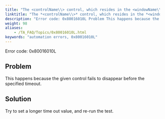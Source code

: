 ```yaml
--- 
title: "The <controlName\\> control, which resides in the <windowName\\>, continued to exist after the timeout of <value\\> seconds. Please adjust the timeout value."
linktitle: "The *<controlName\\>* control, which resides in the *<windowName\\>*, continued to exist after the timeout of *<value\\>* seconds. Please adjust the timeout value."
description: "Error code: 0x80016010L Problem This happens because the given control fails to disappear before the specified timeout. Solution Try to set a longer time out value, and re-run the test."
weight: 98
aliases: 
    - /TA_FAQ/Topics/0x80016010L.html
keywords: "automation errors, 0x80016010L"
---
```


Error code: 0x80016010L

## Problem

This happens because the given control fails to disappear before the specified timeout.

## Solution

Try to set a longer time out value, and re-run the test.




